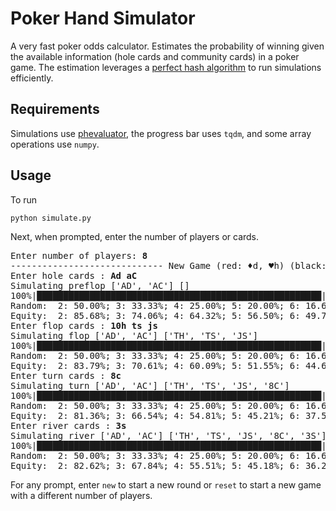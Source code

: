 Poker Hand Simulator
=====
A very fast poker odds calculator. Estimates the probability of winning given the available information (hole cards and community cards) in a poker game. The estimation leverages a [perfect hash algorithm](https://github.com/HenryRLee/PokerHandEvaluator/blob/master/Documentation/Algorithm.md) to run simulations efficiently.

## Requirements
Simulations use [phevaluator](https://github.com/HenryRLee/PokerHandEvaluator), the progress bar uses `tqdm`, and some array operations use `numpy`.

## Usage
To run
```
python simulate.py
```
Next, when prompted, enter the number of players or cards.
<pre>
Enter number of players: <b>8</b>
----------------------------- New Game (red: ♦d, ♥h) (black: ♣c, ♠s) -----------------------------
Enter hole cards : <b>Ad aC</b>
Simulating preflop ['AD', 'AC'] []
100%|██████████████████████████████████████████████████████| 50000/50000 [00:02<00:00, 18751.59it/s]
Random:  2: 50.00%; 3: 33.33%; 4: 25.00%; 5: 20.00%; 6: 16.67%; 7: 14.29%; 8: 12.50%
Equity:  2: 85.68%; 3: 74.06%; 4: 64.32%; 5: 56.50%; 6: 49.78%; 7: 44.17%; 8: 39.53%
Enter flop cards : <b>10h ts js</b>
Simulating flop ['AD', 'AC'] ['TH', 'TS', 'JS']
100%|██████████████████████████████████████████████████████| 50000/50000 [00:02<00:00, 19017.23it/s]
Random:  2: 50.00%; 3: 33.33%; 4: 25.00%; 5: 20.00%; 6: 16.67%; 7: 14.29%; 8: 12.50%
Equity:  2: 83.79%; 3: 70.61%; 4: 60.09%; 5: 51.55%; 6: 44.64%; 7: 38.89%; 8: 33.89%
Enter turn cards : <b>8c</b>
Simulating turn ['AD', 'AC'] ['TH', 'TS', 'JS', '8C']
100%|██████████████████████████████████████████████████████| 50000/50000 [00:02<00:00, 19255.32it/s]
Random:  2: 50.00%; 3: 33.33%; 4: 25.00%; 5: 20.00%; 6: 16.67%; 7: 14.29%; 8: 12.50%
Equity:  2: 81.36%; 3: 66.54%; 4: 54.81%; 5: 45.21%; 6: 37.52%; 7: 31.57%; 8: 26.46%
Enter river cards : <b>3s</b>
Simulating river ['AD', 'AC'] ['TH', 'TS', 'JS', '8C', '3S']
100%|██████████████████████████████████████████████████████| 50000/50000 [00:02<00:00, 17676.09it/s]
Random:  2: 50.00%; 3: 33.33%; 4: 25.00%; 5: 20.00%; 6: 16.67%; 7: 14.29%; 8: 12.50%
Equity:  2: 82.62%; 3: 67.84%; 4: 55.51%; 5: 45.18%; 6: 36.26%; 7: 29.13%; 8: 23.03%
</pre>

For any prompt, enter `new` to start a new round or `reset` to start a new game with a different number of players.
